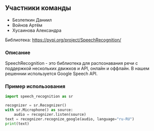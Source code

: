 ## Участники команды
- Безлепкин Даниил
- Войнов Артём
- Хусаинова Александра 

Библиотека: https://pypi.org/project/SpeechRecognition/

### Описание
SpeechRecognition - это библиотека для распознавания речи с поддержкой нескольких движков и API, онлайн и оффлайн.
В нашем решеннии используется Google Speech API.

### Пример использования

```python
import speech_recognition as sr

recognizer = sr.Recognizer()
with sr.Microphone() as source:
	audio = recognizer.listen(source)
text = recognizer.recognize_google(audio, language="ru-RU")
print(text)
